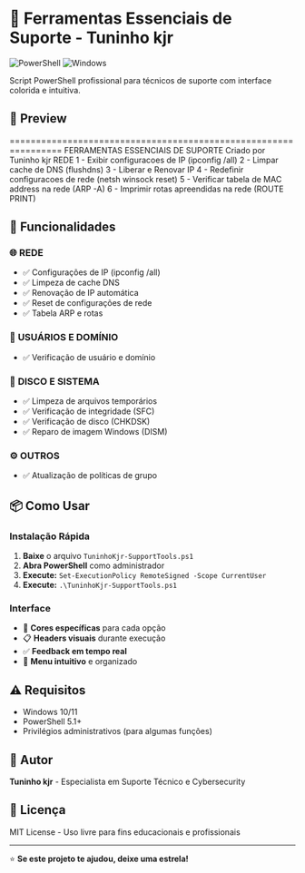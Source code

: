 # 🔧 Ferramentas Essenciais de Suporte - Tuninho kjr

![PowerShell](https://img.shields.io/badge/PowerShell-5391FE?style=for-the-badge&logo=powershell&logoColor=white)
![Windows](https://img.shields.io/badge/Windows-0078D6?style=for-the-badge&logo=windows&logoColor=white)

Script PowerShell profissional para técnicos de suporte com interface colorida e intuitiva.

## 🎨 Preview

================================================================
FERRAMENTAS ESSENCIAIS DE SUPORTE
Criado por Tuninho kjr
REDE
1 - Exibir configuracoes de IP (ipconfig /all)
2 - Limpar cache de DNS (flushdns)
3 - Liberar e Renovar IP
4 - Redefinir configuracoes de rede (netsh winsock reset)
5 - Verificar tabela de MAC address na rede (ARP -A)
6 - Imprimir rotas apreendidas na rede (ROUTE PRINT)
## 🚀 Funcionalidades

### 🌐 **REDE**
- ✅ Configurações de IP (ipconfig /all)
- ✅ Limpeza de cache DNS
- ✅ Renovação de IP automática
- ✅ Reset de configurações de rede
- ✅ Tabela ARP e rotas

### 👤 **USUÁRIOS E DOMÍNIO** 
- ✅ Verificação de usuário e domínio

### 💾 **DISCO E SISTEMA**
- ✅ Limpeza de arquivos temporários
- ✅ Verificação de integridade (SFC)
- ✅ Verificação de disco (CHKDSK)
- ✅ Reparo de imagem Windows (DISM)

### ⚙️ **OUTROS**
- ✅ Atualização de políticas de grupo

## 📦 Como Usar

### **Instalação Rápida**
1. **Baixe** o arquivo `TuninhoKjr-SupportTools.ps1`
2. **Abra PowerShell** como administrador
3. **Execute:** `Set-ExecutionPolicy RemoteSigned -Scope CurrentUser`
4. **Execute:** `.\TuninhoKjr-SupportTools.ps1`

### **Interface**
- 🎨 **Cores específicas** para cada opção
- 📋 **Headers visuais** durante execução
- ✅ **Feedback em tempo real**
- 🔄 **Menu intuitivo** e organizado

## ⚠️ Requisitos

- Windows 10/11
- PowerShell 5.1+
- Privilégios administrativos (para algumas funções)

## 👤 Autor

**Tuninho kjr** - Especialista em Suporte Técnico e Cybersecurity

## 📄 Licença

MIT License - Uso livre para fins educacionais e profissionais

---
⭐ **Se este projeto te ajudou, deixe uma estrela!**
